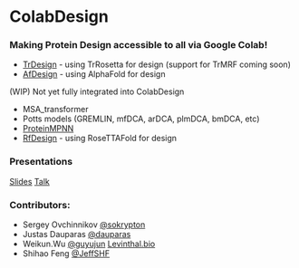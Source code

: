 # ColabDesign
### Making Protein Design accessible to all via Google Colab! 
- [TrDesign](/tr) - using TrRosetta for design (support for TrMRF coming soon)
- [AfDesign](/af) - using AlphaFold for design

(WIP) Not yet fully integrated into ColabDesign 
- MSA_transformer
- Potts models (GREMLIN, mfDCA, arDCA, plmDCA, bmDCA, etc)
- [ProteinMPNN](https://github.com/dauparas/ProteinMPNN)
- [RfDesign](https://github.com/RosettaCommons/RFDesign) - using RoseTTAFold for design

### Presentations
[Slides](https://docs.google.com/presentation/d/1Zy7lf_LBK0_G3e7YQLSPP5aj_-AR5I131fTsxJrLdg4/)
[Talk](https://www.youtube.com/watch?v=2HmXwlKWMVs)

### Contributors:
- Sergey Ovchinnikov [@sokrypton](https://github.com/sokrypton)
- Justas Dauparas [@dauparas](https://github.com/dauparas)
- Weikun.Wu [@guyujun](https://github.com/guyujun) [Levinthal.bio](http://levinthal.bio/en/)
- Shihao Feng [@JeffSHF](https://github.com/JeffSHF)
